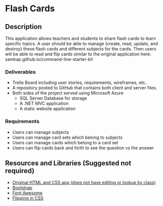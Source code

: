# Flash Cards

## Description

This application allows teachers and students to share flash cards to learn specific topics. A user should be able to manage (create, read, update, and destroy) these flash cards and different subjects for the cards. Then users will be able to read and flip cards similar to the original application here: samkap.github.io/command-line-starter-kit

### Deliverables

* Trello Board including user stories, requirements, wireframes, etc..
* A repository posted to GitHub that contains both client and server files.
* Both sides of the project served using Microsoft Azure
    * SQL Server Database for storage
    * A .NET MVC application
    * A static website application

### Requirements

* Users can manage subjects
* Users can manage card sets which belong to subjects
* Users can manage cards which belong to a card set
* Users can flip cards back and forth to see the question vs the answer

## Resources and Libraries (Suggested not required)

* [Original HTML and CSS app (does not have editing or lookup by class)](https://github.com/samkap/command-line-starter-kit)
* [Bootstrap](http://www.getbootstrap.com)
* [Font Awesome](http://fortawesome.github.io/Font-Awesome/)
* [Flipping in CSS](https://davidwalsh.name/css-flip)
